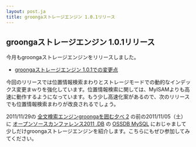 ```yaml
---
layout: post.ja
title: groongaストレージエンジン 1.0.1リリース
---
```

## groongaストレージエンジン 1.0.1リリース

今月もgroongaストレージエンジンをリリースしました。

* [groongaストレージエンジン
1.0.1での変更点](http://mroonga.org/ja/docs/news.html#release-1-0-1)

今回のリリースでは位置情報検索まわりとストレージモードでの動的なインデックス変更まｗりを強化しています。位置情報検索に関しては、MyISAMよりも高速に動作するようになっています。もう少し高速化案があるので、次のリリースでも位置情報検索まわりが改良されるでしょう。

2011/11/29の [全文検索エンジンgroongaを囲む夕べ
2](atnd.org/events/20446) の前の2011/11/05（土）に
[オープンソースカンファレンス2011 .DB](http://www.ospn.jp/osc2011.db/)
の [OSSDB
MySQL](http://www.ospn.jp/osc2011.db/modules/eguide/event.php?eid=15)
におじゃまして少しだけgroongaストレージエンジンを紹介します。こちらにもぜひ参加してみてください。
